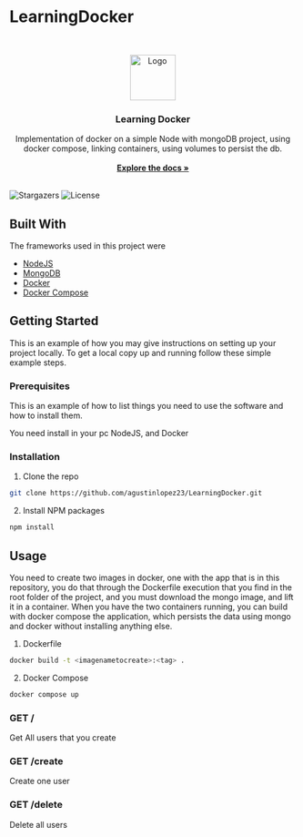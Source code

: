 # LearningDocker
<br/>
<p align="center">
  <a href="https://github.com/agustinlopez23/LearningDocker">
    <img src="https://www.docker.com/wp-content/uploads/2021/09/Moby-run.png.webp" alt="Logo" width="80" height="80">
  </a>

  <h3 align="center">Learning Docker</h3>

  <p align="center">
    Implementation of docker on a simple Node with mongoDB project, using docker compose, linking containers, using volumes to persist the db.
    <br/>
    <br/>
    <a href="https://github.com/agustinlopez23/LearningDocker"><strong>Explore the docs »</strong></a>
    <br/>
    <br/>
  </p>
</p>

![Stargazers](https://img.shields.io/github/stars/agustinlopez23/LearningDocker?style=social) ![License](https://img.shields.io/github/license/agustinlopez23/LearningDocker) 

## Built With

The frameworks used in this project were

* [NodeJS](https://nodejs.org/)
* [MongoDB](https://www.mongodb.com/)
* [Docker](https://docs.docker.com/)
* [Docker Compose](https://docs.docker.com/engine/reference/commandline/compose/)

## Getting Started

This is an example of how you may give instructions on setting up your project locally.
To get a local copy up and running follow these simple example steps.

### Prerequisites

This is an example of how to list things you need to use the software and how to install them.

You need install in your pc NodeJS, and Docker

### Installation

1. Clone the repo

```sh
git clone https://github.com/agustinlopez23/LearningDocker.git
```

2. Install NPM packages

```sh
npm install
```



## Usage

You need to create two images in docker, one with the app that is in this repository, you do that through the Dockerfile execution that you find in the root folder of the project, and you must download the mongo image, and lift it in a container. When you have the two containers running, you can build with docker compose the application, which persists the data using mongo and docker without installing anything else.

1. Dockerfile

```sh
docker build -t <imagenametocreate>:<tag> .
```

2. Docker Compose

```sh
docker compose up
```


### GET /
Get All users that you create


### GET /create
Create one user

### GET /delete
Delete all users


